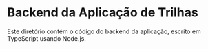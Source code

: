 # Backend da Aplicação de Trilhas

Este diretório contém o código do backend da aplicação, escrito em TypeScript usando Node.js.

